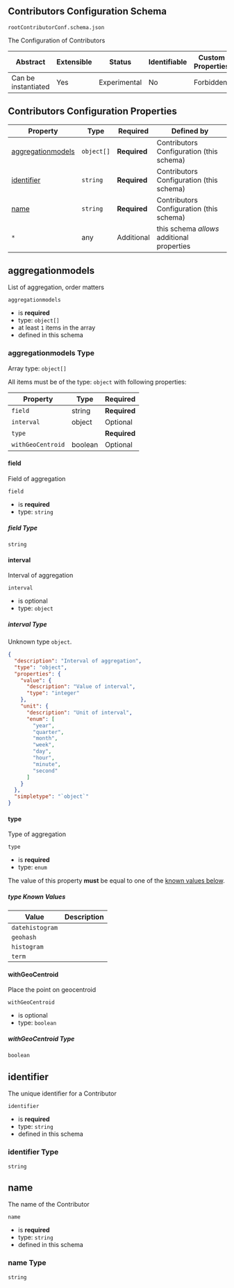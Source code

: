
## Contributors Configuration Schema

```
rootContributorConf.schema.json
```

The Configuration of Contributors

| Abstract | Extensible | Status | Identifiable | Custom Properties | Additional Properties | Defined In |
|----------|------------|--------|--------------|-------------------|-----------------------|------------|
| Can be instantiated | Yes | Experimental | No | Forbidden | Permitted |  |

## Contributors Configuration Properties

| Property | Type | Required | Defined by |
|----------|------|----------|------------|
| [aggregationmodels](#aggregationmodels) | `object[]` | **Required** | Contributors Configuration (this schema) |
| [identifier](#identifier) | `string` | **Required** | Contributors Configuration (this schema) |
| [name](#name) | `string` | **Required** | Contributors Configuration (this schema) |
| `*` | any | Additional | this schema *allows* additional properties |

## aggregationmodels

List of aggregation, order matters

`aggregationmodels`
* is **required**
* type: `object[]`
* at least `1` items in the array
* defined in this schema

### aggregationmodels Type


Array type: `object[]`

All items must be of the type:
`object` with following properties:


| Property | Type | Required |
|----------|------|----------|
| `field`| string | **Required** |
| `interval`| object | Optional |
| `type`|  | **Required** |
| `withGeoCentroid`| boolean | Optional |



#### field

Field of aggregation

`field`
* is **required**
* type: `string`

##### field Type


`string`








#### interval

Interval of aggregation

`interval`
* is optional
* type: `object`

##### interval Type

Unknown type `object`.

```json
{
  "description": "Interval of aggregation",
  "type": "object",
  "properties": {
    "value": {
      "description": "Value of interval",
      "type": "integer"
    },
    "unit": {
      "description": "Unit of interval",
      "enum": [
        "year",
        "quarter",
        "month",
        "week",
        "day",
        "hour",
        "minute",
        "second"
      ]
    }
  },
  "simpletype": "`object`"
}
```







#### type

Type of aggregation

`type`
* is **required**
* type: `enum`

The value of this property **must** be equal to one of the [known values below](#aggregationmodels-known-values).

##### type Known Values
| Value | Description |
|-------|-------------|
| `datehistogram` |  |
| `geohash` |  |
| `histogram` |  |
| `term` |  |






#### withGeoCentroid

Place the point on geocentroid

`withGeoCentroid`
* is optional
* type: `boolean`

##### withGeoCentroid Type


`boolean`












## identifier

The unique identifier for a Contributor

`identifier`
* is **required**
* type: `string`
* defined in this schema

### identifier Type


`string`






## name

The name of the Contributor

`name`
* is **required**
* type: `string`
* defined in this schema

### name Type


`string`





